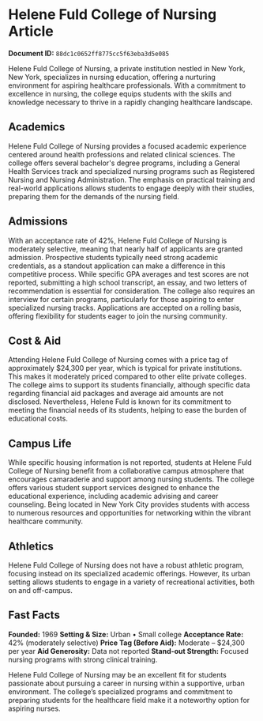 # Helene Fuld College of Nursing Article

**Document ID:** `88dc1c0652ff8775cc5f63eba3d5e085`

Helene Fuld College of Nursing, a private institution nestled in New York, New York, specializes in nursing education, offering a nurturing environment for aspiring healthcare professionals. With a commitment to excellence in nursing, the college equips students with the skills and knowledge necessary to thrive in a rapidly changing healthcare landscape.

## Academics
Helene Fuld College of Nursing provides a focused academic experience centered around health professions and related clinical sciences. The college offers several bachelor's degree programs, including a General Health Services track and specialized nursing programs such as Registered Nursing and Nursing Administration. The emphasis on practical training and real-world applications allows students to engage deeply with their studies, preparing them for the demands of the nursing field.

## Admissions
With an acceptance rate of 42%, Helene Fuld College of Nursing is moderately selective, meaning that nearly half of applicants are granted admission. Prospective students typically need strong academic credentials, as a standout application can make a difference in this competitive process. While specific GPA averages and test scores are not reported, submitting a high school transcript, an essay, and two letters of recommendation is essential for consideration. The college also requires an interview for certain programs, particularly for those aspiring to enter specialized nursing tracks. Applications are accepted on a rolling basis, offering flexibility for students eager to join the nursing community.

## Cost & Aid
Attending Helene Fuld College of Nursing comes with a price tag of approximately $24,300 per year, which is typical for private institutions. This makes it moderately priced compared to other elite private colleges. The college aims to support its students financially, although specific data regarding financial aid packages and average aid amounts are not disclosed. Nevertheless, Helene Fuld is known for its commitment to meeting the financial needs of its students, helping to ease the burden of educational costs.

## Campus Life
While specific housing information is not reported, students at Helene Fuld College of Nursing benefit from a collaborative campus atmosphere that encourages camaraderie and support among nursing students. The college offers various student support services designed to enhance the educational experience, including academic advising and career counseling. Being located in New York City provides students with access to numerous resources and opportunities for networking within the vibrant healthcare community.

## Athletics
Helene Fuld College of Nursing does not have a robust athletic program, focusing instead on its specialized academic offerings. However, its urban setting allows students to engage in a variety of recreational activities, both on and off-campus.

## Fast Facts
**Founded:** 1969
**Setting & Size:** Urban • Small college
**Acceptance Rate:** 42% (moderately selective)
**Price Tag (Before Aid):** Moderate – $24,300 per year
**Aid Generosity:** Data not reported
**Stand-out Strength:** Focused nursing programs with strong clinical training.

Helene Fuld College of Nursing may be an excellent fit for students passionate about pursuing a career in nursing within a supportive, urban environment. The college’s specialized programs and commitment to preparing students for the healthcare field make it a noteworthy option for aspiring nurses.
